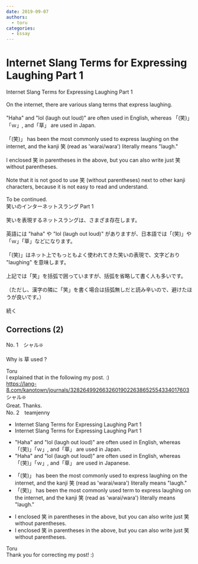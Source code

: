 ```yaml
---
date: 2019-09-07
authors:
  - toru
categories:
  - Essay
---
```


<h1 id="subject_show">Internet Slang Terms for Expressing Laughing Part 1</h1>
<div class="date" hidden>Sep 7, 2019 16:47</div>
<div id="post"><div id="body_show_ori">
Internet Slang Terms for Expressing Laughing Part 1<br/><br/>On the internet, there are various slang terms that express laughing.<br/><br/>"Haha" and "lol (laugh out loud)" are often used in English, whereas 「(笑)」「ｗ」, and「草」 are used in Japan.<br/><br/>「(笑)」 has been the most commonly used to express laughing on the internet, and the kanji 笑 (read as 'warai/wara') literally means "laugh."<br/><br/>I enclosed 笑 in parentheses in the above, but you can also write just 笑 without parentheses.<br/><br/>Note that it is not good to use 笑 (without parentheses) next to other kanji characters, because it is not easy to read and understand.<br/><br/>To be continued.
</div></div>

<!-- more -->

<div id="post_ja"><div id="body_show_mo">
笑いのインターネットスラング Part 1<br/><br/>笑いを表現するネットスラングは、さまざま存在します。<br/><br/>英語には "haha" や "lol (laugh out loud)" がありますが、日本語では「(笑)」や「ｗ」「草」などになります。<br/><br/>「(笑)」はネット上でもっともよく使われてきた笑いの表現で、文字どおり "laughing" を意味します。<br/><br/>上記では「笑」を括弧で囲っていますが、括弧を省略して書く人も多いです。<br/><br/>（ただし、漢字の隣に「笑」を書く場合は括弧無しだと読み辛いので、避けたほうが良いです。）<br/><br/>続く
</div></div>

## Corrections (2)
<div id="block"><div class="first_name"> No. 1　<span class="just_name">シャル❇️</span></div><div id="block2">
<p class="comment_small">
 Why is 草 used ?
</p>

</div><div class="name"><span class="just_name">Toru</span><br>
I explained that in the following my post. :)<br/><a href="https://lang-8.com/kanotown/journals/32826499266326019022638652554334017603" target="_blank">https://lang-8.com/kanotown/journals/32826499266326019022638652554334017603</a>
</div>
<div class="name"><span class="just_name">シャル❇️</span><br>
Great. Thanks.
</div>
</div>
<div id="block"><div class="first_name"> No. 2　<span class="just_name">teamjenny</span></div><div id="block2">
<ul class="correction_field">
<li class="incorrect">Internet Slang Terms for Expressing Laughing Part 1</li>
<li class="corrected correct">
Internet Slang Terms for Expressing Laughing Part 1
</li>
</ul>
<ul class="correction_field">
<li class="incorrect">"Haha" and "lol (laugh out loud)" are often used in English, whereas 「(笑)」「ｗ」, and「草」 are used in Japan.</li>
<li class="corrected correct">
"Haha" and "lol (laugh out loud)" are often used in English, whereas 「(笑)」「ｗ」, and「草」 are used in Japan<span class="f_blue">ese</span>.
</li>
</ul>
<ul class="correction_field">
<li class="incorrect">「(笑)」 has been the most commonly used to express laughing on the internet, and the kanji 笑 (read as 'warai/wara') literally means "laugh."</li>
<li class="corrected correct">
「(笑)」 has been the most commonly used <span class="f_blue">term</span> to express laughing on the internet, and the kanji 笑 (read as 'warai/wara') literally means "laugh."
</li>
</ul>
<ul class="correction_field">
<li class="incorrect">I enclosed 笑 in parentheses in the above, but you can also write just 笑 without parentheses.</li>
<li class="corrected correct">
I enclosed 笑 in parentheses<span class="f_blue"><span class="sline"> in the</span></span> above, but you can also write <span class="f_blue"><span class="sline">just</span></span> 笑 without parentheses.
</li>
</ul>
</div><div class="name"><span class="just_name">Toru</span><br>
Thank you for correcting my post! :)
</div>
</div>
